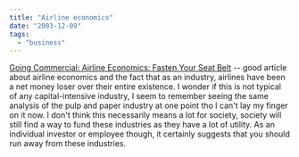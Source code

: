 ```yaml
---
title: "Airline economics"
date: "2003-12-09"
tags: 
  - "business"
---
```


[Going Commercial: Airline Economics: Fasten Your Seat Belt](http://www.nytimes.com/2003/12/09/science/sciencespecial2/09WONG.html?ex=1386392400&en=a2da224910739e1f&ei=5007&partner=USERLAND "Going Commercial: Airline Economics: Fasten Your Seat Belt") -- good article about airline economics and the fact that as an industry, airlines have been a net money loser over their entire existence. I wonder if this is not typical of any capital-intensive industry, I seem to remember seeing the same analysis of the pulp and paper industry at one point tho I can't lay my finger on it now. I don't think this necessarily means a lot for society, society will still find a way to fund these industries as they have a lot of utility. As an individual investor or employee though, it certainly suggests that you should run away from these industries.
